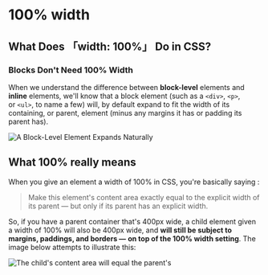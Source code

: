 # 100% width

## What Does 「width: 100%」 Do in CSS?

### Blocks Don't Need 100% Width

When we understand the difference between **block-level** elements and **inline** elements, we'll know that a block element (such as a `<div>`, `<p>`, or `<ul>`, to name a few) will, by default expand to fit the width of its containing, or parent, element (minus any margins it has or padding its parent has).

![A Block-Level Element Expands Naturally](https://www.impressivewebs.com/images/block-element-noneed.jpg)

## What 100% really means

When you give an element a width of 100% in CSS, you're basically saying :

> Make this element's content area exactly equal to the explicit width of its parent — but only if its parent has an explicit width. 

So, if you have a parent container that's 400px wide, a child element given a width of 100% will also be 400px wide, and **will still be subject to margins, paddings, and borders —** **on top of the 100% width setting**. The image below attempts to illustrate this:

![The child's content area will equal the parent's](https://www.impressivewebs.com/images/child-equal.jpg)



